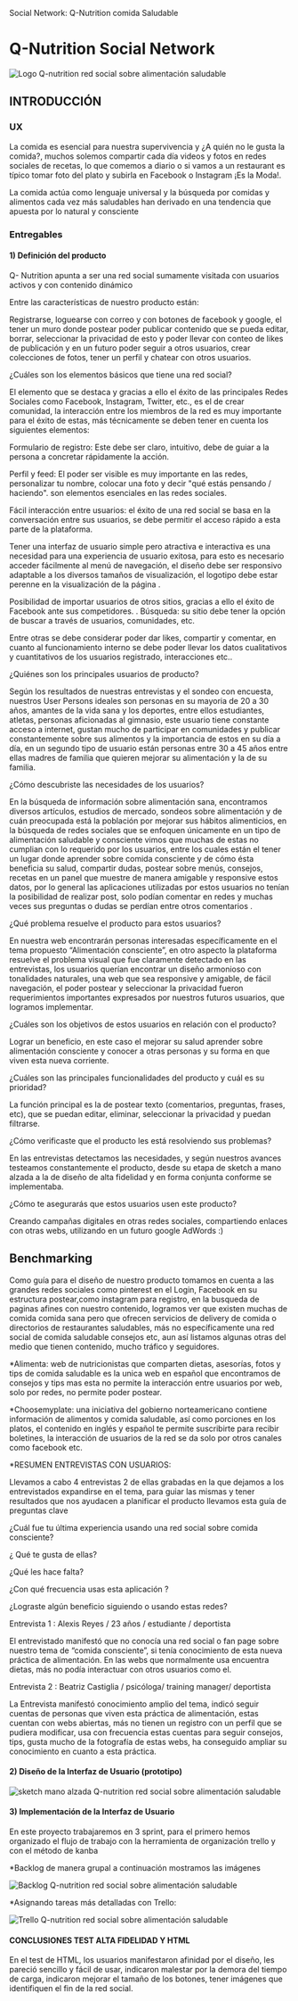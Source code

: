 Social Network:
Q-Nutrition
comida Saludable 

# Q-Nutrition Social Network

![Logo Q-nutrition red social sobre alimentación saludable](https://github.com/lorenarey/lim-2018-05-bc-core-am-socialnetwork/blob/dev/img/logo1-normal.png)


## INTRODUCCIÓN

### UX

La comida es esencial para nuestra supervivencia y ¿A quién no le gusta la comida?, muchos solemos compartir cada día  videos y fotos en redes sociales de recetas, lo que comemos a diario o si vamos a un restaurant es típico tomar foto del plato y subirla en Facebook o Instagram  ¡Es la Moda!.

La comida actúa como lenguaje universal y la búsqueda por comidas y alimentos cada vez más saludables han derivado en una tendencia que apuesta por lo natural y consciente


### Entregables

#### 1) Definición del producto

Q- Nutrition apunta a ser una red social sumamente visitada con usuarios activos y con contenido dinámico

Entre las características de nuestro producto están:

Registrarse, loguearse con correo y con botones de facebook y google, el tener un muro donde postear poder publicar contenido que se pueda editar, borrar, seleccionar la privacidad de esto y poder llevar con conteo de likes de publicación  y en un futuro poder seguir a otros usuarios, crear colecciones de fotos, tener un perfil y chatear con otros usuarios. 

¿Cuáles son los elementos básicos que tiene una red social?

El elemento que se destaca y gracias a ello el éxito de las principales Redes Sociales como Facebook, Instagram, Twitter, etc., es el de crear comunidad, la interacción entre los miembros de la red  es muy importante para el éxito de estas, más técnicamente se deben tener en cuenta los siguientes elementos:

Formulario de registro: Este debe ser claro, intuitivo, debe de guiar a la persona a concretar rápidamente la acción.

Perfil y feed: El poder ser visible es muy importante en las redes, personalizar tu nombre, colocar una foto  y decir "qué estás pensando / haciendo". son elementos esenciales en las redes sociales.

Fácil interacción entre usuarios: el éxito de una red social  se basa en la conversación entre sus usuarios, se debe permitir el acceso rápido a esta parte de la plataforma. 

Tener una interfaz de usuario simple pero atractiva e interactiva es una necesidad para una experiencia de usuario exitosa, para esto es necesario acceder fácilmente al menú de navegación, el diseño debe ser responsivo adaptable a los diversos tamaños de visualización, el logotipo debe estar perenne en la visualización de la página . 

Posibilidad de importar usuarios de otros sitios, gracias a ello el éxito de Facebook ante sus competidores.
.
Búsqueda: su sitio debe tener la opción de buscar a través de usuarios, comunidades, etc. 

Entre otras se debe considerar poder dar likes, compartir y comentar, en cuanto al funcionamiento interno se debe poder llevar los datos cualitativos y cuantitativos de los usuarios registrado, interacciones etc..

¿Quiénes son los principales usuarios de producto?

Según los resultados de nuestras entrevistas y el sondeo con encuesta, nuestros User Persons  ideales son personas en su mayoria de 20 a 30 años, amantes de la vida sana y los deportes, entre ellos estudiantes, atletas, personas aficionadas al gimnasio, este usuario tiene constante acceso a internet, gustan mucho de participar en comunidades y publicar  constantemente sobre sus alimentos y la importancia de estos en su día a día, en un segundo tipo de usuario están personas entre 30 a 45 años entre ellas madres de familia que quieren mejorar  su alimentación y la de su familia.

¿Cómo descubriste las necesidades de los usuarios?

En la búsqueda de información sobre alimentación sana, encontramos diversos artículos, estudios de mercado, sondeos  sobre alimentación y de cuán preocupada está la población por mejorar sus hábitos alimenticios, en la búsqueda de redes sociales que se enfoquen únicamente en un tipo de alimentación saludable y consciente vimos que muchas de estas no cumplian con lo requerido por los usuarios, entre los cuales están el tener un lugar donde aprender sobre comida consciente  y de cómo ésta  beneficia su salud, compartir dudas, postear sobre menús, consejos, recetas en un panel  que muestre de manera amigable y responsive estos datos, por lo general las aplicaciones utilizadas por estos usuarios no tenían la posibilidad de realizar post, solo podían comentar en redes y muchas veces sus preguntas o dudas se perdían entre otros comentarios .

¿Qué problema resuelve el producto para estos usuarios?

En nuestra web encontrarán personas interesadas  específicamente en el tema propuesto “Alimentación consciente”,  en otro aspecto la plataforma resuelve el problema visual que fue claramente detectado en las entrevistas, los usuarios querían encontrar un diseño armonioso con tonalidades naturales, una web que sea responsive y amigable, de fácil navegación, el poder postear y seleccionar la privacidad  fueron requerimientos importantes expresados por nuestros futuros usuarios, que logramos implementar.


¿Cuáles son los objetivos de estos usuarios en relación con el producto?

Lograr un beneficio, en este caso el mejorar su salud aprender sobre  alimentación consciente y conocer a otras personas y su forma en que viven esta nueva corriente.

¿Cuáles son las principales funcionalidades del producto y cuál es su prioridad?

La función principal es la de postear texto (comentarios, preguntas, frases, etc), que se puedan editar, eliminar, seleccionar la privacidad y puedan filtrarse.

¿Cómo verificaste que el producto les está resolviendo sus problemas?

En las entrevistas detectamos las necesidades, y según nuestros avances testeamos constantemente el producto, desde su etapa de sketch a mano alzada a la de diseño de alta fidelidad y  en forma conjunta conforme se implementaba.

¿Cómo te asegurarás que estos usuarios usen este producto?

Creando campañas digitales en otras redes sociales, compartiendo enlaces con otras webs, utilizando en un futuro google AdWords  :)

## Benchmarking

Como guía para el diseño de nuestro producto tomamos en cuenta a las grandes redes sociales como pinterest en el Login, Facebook en su estructura postear,como instagram para registro, en la busqueda de paginas afines con nuestro contenido, logramos ver que existen muchas de comida comida sana pero que ofrecen servicios de delivery de comida o directorios de restaurantes saludables, más no específicamente una red social de comida saludable consejos etc, aun así listamos algunas otras del medio que tienen contenido, mucho tráfico y seguidores.

*Alimenta: web de nutricionistas que comparten dietas, asesorías, fotos y tips de comida saludable es la unica web en español que encontramos de consejos y tips mas esta no permite la interacción entre usuarios por web, solo por redes, no permite poder postear.

*Choosemyplate: una iniciativa del gobierno norteamericano contiene información de alimentos y comida saludable, así como porciones en los platos, el contenido en inglés y español te permite suscribirte para recibir boletines, la interacción de usuarios de la red se da solo por otros canales como facebook etc.

*RESUMEN ENTREVISTAS CON USUARIOS:

Llevamos a cabo 4 entrevistas 2 de ellas grabadas en la que dejamos a los entrevistados expandirse en el tema, para guiar las mismas y tener resultados que nos ayudacen a planificar el producto llevamos esta guía de preguntas clave 

¿Cuál fue tu última experiencia usando una red social sobre comida consciente?

¿ Qué te gusta de ellas?

¿Qué les hace falta? 

¿Con qué frecuencia usas esta aplicación ?

¿Lograste algún beneficio siguiendo o usando estas redes?

Entrevista 1 : Alexis Reyes / 23 años / estudiante / deportista

El entrevistado manifestó que no conocía una red social o fan page  sobre nuestro tema de “comida consciente”, si tenía conocimiento de esta nueva práctica de alimentación. En las webs  que normalmente usa encuentra  dietas, más no podía interactuar con otros usuarios como el.

Entrevista 2 : Beatriz Castiglia  / psicóloga/ training manager/ deportista

La Entrevista manifestó conocimiento amplio del tema, indicó seguir cuentas de personas que viven esta práctica de alimentación, estas cuentan con webs abiertas, más no tienen un registro con un perfil que se  pudiera modificar, usa con frecuencia estas cuentas para seguir consejos, tips, gusta mucho de la fotografía de estas webs, ha conseguido ampliar su conocimiento en cuanto a esta práctica.


#### 2) Diseño de la Interfaz de Usuario (prototipo)
![sketch mano alzada Q-nutrition red social sobre alimentación saludable](https://github.com/lorenarey/lim-2018-05-bc-core-am-socialnetwork/blob/dev/img/sketch-q-nutrition-social-network-1.jpg)





#### 3) Implementación de la Interfaz de Usuario

En este proyecto trabajaremos en 3 sprint, para el primero hemos organizado el flujo de trabajo con la herramienta de organización trello y con el método de kanba

*Backlog de manera grupal a continuación mostramos las imágenes

![Backlog Q-nutrition red social sobre alimentación saludable](https://github.com/lorenarey/lim-2018-05-bc-core-am-socialnetwork/blob/dev/img/backlog-q-nutrition-social-network-1.jpg)

*Asignando tareas más detalladas con Trello:

![Trello Q-nutrition red social sobre alimentación saludable](https://github.com/lorenarey/lim-2018-05-bc-core-am-socialnetwork/blob/dev/img/trello-social-comida-nutritiva.jpg)


####  CONCLUSIONES  TEST ALTA FIDELIDAD Y HTML

En el test de HTML, los usuarios manifestaron afinidad por el diseño, les pareció sencillo y fácil de usar, indicaron malestar por la demora del tiempo de carga, indicaron mejorar el tamaño de los botones, tener imágenes que identifiquen el fin de la red social.
